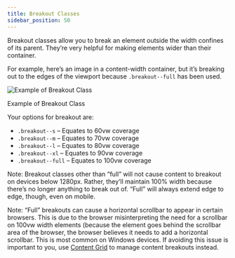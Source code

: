 ```yaml
---
title: Breakout Classes
sidebar_position: 50
---
```


Breakout classes allow you to break an element outside the width confines of its parent. They’re very helpful for making elements wider than their container.

For example, here’s an image in a content-width container, but it’s breaking out to the edges of the viewport because `.breakout--full` has been used.

![Example of Breakout Class](https://automaticcss.com/wp-content/uploads/CleanShot-2024-10-19-at-19.02.35@2x-1024x804.jpg)

Example of Breakout Class

Your options for breakout are:

- `.breakout--s` – Equates to 60vw coverage
- `.breakout--m` – Equates to 70vw coverage
- `.breakout--l` – Equates to 80vw coverage
- `.breakout--xl` – Equates to 90vw coverage
- `.breakout--full` – Equates to 100vw coverage

Note: Breakout classes other than “full” will not cause content to breakout on devices below 1280px. Rather, they’ll maintain 100% width because there’s no longer anything to break out of. “Full” will always extend edge to edge, though, even on mobile.

Note: “Full” breakouts can cause a horizontal scrollbar to appear in certain browsers. This is due to the browser misinterpreting the need for a scrollbar on 100vw width elements (because the element goes behind the scrollbar area of the browser, the browser believes it needs to add a horizontal scrollbar. This is most common on Windows devices. If avoiding this issue is important to you, use [Content Grid](https://automaticcss.com/docs/content-grid/) to manage content breakouts instead.
